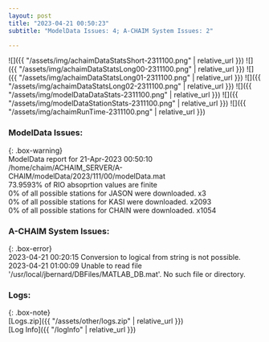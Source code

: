 ```yaml
---
layout: post
title: "2023-04-21 00:50:23"
subtitle: "ModelData Issues: 4; A-CHAIM System Issues: 2"

---
```


![]({{ "/assets/img/achaimDataStatsShort-2311100.png" | relative_url }})
![]({{ "/assets/img/achaimDataStatsLong00-2311100.png" | relative_url }})
![]({{ "/assets/img/achaimDataStatsLong01-2311100.png" | relative_url }})
![]({{ "/assets/img/achaimDataStatsLong02-2311100.png" | relative_url }})
![]({{ "/assets/img/modelDataDataStats-2311100.png" | relative_url }})
![]({{ "/assets/img/modelDataStationStats-2311100.png" | relative_url }})
![]({{ "/assets/img/achaimRunTime-2311100.png" | relative_url }})


### ModelData Issues:  
  
{: .box-warning}  
 ModelData report for 21-Apr-2023 00:50:10   
 /home/chaim/ACHAIM_SERVER/A-CHAIM/modelData/2023/111/00/modelData.mat   
 73.9593% of RIO absoprtion values are finite   
 0% of all possible stations for JASON were downloaded. x3   
 0% of all possible stations for KASI were downloaded. x2093   
 0% of all possible stations for CHAIN were downloaded. x1054   
  
### A-CHAIM System Issues:  
  
{: .box-error}  
2023-04-21 00:20:15 Conversion to logical from string is not possible.  
2023-04-21 01:00:09 Unable to read file '/usr/local/jbernard/DBFiles/MATLAB_DB.mat'. No such file or directory.  

### Logs:  
  
{: .box-note}  
[Logs.zip]({{ "/assets/other/logs.zip" | relative_url }})  
[Log Info]({{ "/logInfo" | relative_url }})  
